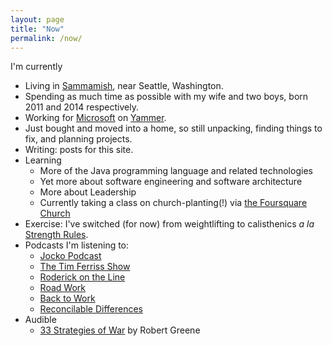 ```yaml
---
layout: page
title: "Now"
permalink: /now/
---
```


I'm currently

* Living in [Sammamish](https://goo.gl/maps/2HXKn1zg8e22), near Seattle, Washington. 
* Spending as much time as possible with my wife and two boys, born 2011 and 2014 respectively.
* Working for [Microsoft](http://microsoft.com) on [Yammer](http://yammer.com).
* Just bought and moved into a home, so still unpacking, finding things to fix, and planning projects.
* Writing: posts for this site.
* Learning
  * More of the Java programming language and related technologies
  * Yet more about software engineering and software architecture
  * More about Leadership
  * Currently taking a class on church-planting(!) via [the Foursquare Church](http://www.foursquare.org/)
* Exercise: I've switched (for now) from weightlifting to calisthenics _a la_ [Strength Rules](http://www.dragondoor.com/eb84/?apid=513a1e35e981b).
* Podcasts I'm listening to:
  * [Jocko Podcast](http://jockopodcast2.com/)
  * [The Tim Ferriss Show](http://fourhourworkweek.com/podcast/)
  * [Roderick on the Line](http://www.merlinmann.com/roderick/)
  * [Road Work](http://5by5.tv/roadwork)
  * [Back to Work](http://5by5.tv/b2w)
  * [Reconcilable Differences](https://www.relay.fm/rd)
* Audible
  * [33 Strategies of War](http://amzn.to/1SxmMMY) by Robert Greene
